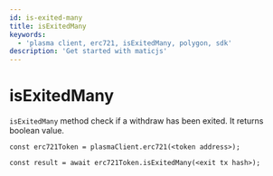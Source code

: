 ```yaml
---
id: is-exited-many
title: isExitedMany
keywords:
  - 'plasma client, erc721, isExitedMany, polygon, sdk'
description: 'Get started with maticjs'
---
```


# isExitedMany

`isExitedMany` method check if a withdraw has been exited. It returns boolean value.

```
const erc721Token = plasmaClient.erc721(<token address>);

const result = await erc721Token.isExitedMany(<exit tx hash>);

```
